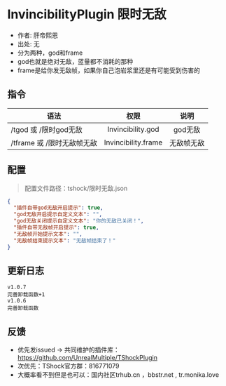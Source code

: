 # InvincibilityPlugin 限时无敌

- 作者: 肝帝熙恩
- 出处: 无
- 分为两种，god和frame
- god也就是绝对无敌，蓝量都不消耗的那种
- frame是给你发无敌帧，如果你自己泡岩浆里还是有可能受到伤害的

## 指令

| 语法                 |                  权限                 |   说明  |
| ------------------ | :---------------------------------: | :---: |
| /tgod 或 /限时god无敌   |  Invincibility.god  | god无敌 |
| /tframe 或 /限时无敌帧无敌 | Invincibility.frame | 无敌帧无敌 |

## 配置

> 配置文件路径：tshock/限时无敌.json

```json
{
  "插件自带god无敌开启提示": true,
  "god无敌开启提示自定义文本": "",
  "god无敌关闭提示自定义文本": "你的无敌已关闭！",
  "插件自带无敌帧开启提示": true,
  "无敌帧开始提示文本": "",
  "无敌帧结束提示文本": "无敌帧结束了！"
}
```

## 更新日志

```
v1.0.7
完善卸载函数+1
v1.0.6
完善卸载函数
```

## 反馈

- 优先发issued -> 共同维护的插件库：https://github.com/UnrealMultiple/TShockPlugin
- 次优先：TShock官方群：816771079
- 大概率看不到但是也可以：国内社区trhub.cn ，bbstr.net , tr.monika.love
